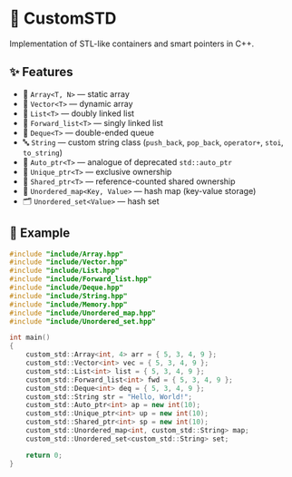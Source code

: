 # 🚀 CustomSTD

Implementation of STL-like containers and smart pointers in C++.

## ✨ Features
- 📂 `Array<T, N>` — static array  
- 📂 `Vector<T>` — dynamic array  
- 📂 `List<T>` — doubly linked list  
- 📂 `Forward_list<T>` — singly linked list  
- 📂 `Deque<T>` — double-ended queue  
- 🔤 `String` — custom string class (`push_back`, `pop_back`, `operator+`, `stoi`, `to_string`)  
- 🧠 `Auto_ptr<T>` — analogue of deprecated `std::auto_ptr`  
- 🧠 `Unique_ptr<T>` — exclusive ownership  
- 🧠 `Shared_ptr<T>` — reference-counted shared ownership  
- 🔑 `Unordered_map<Key, Value>` — hash map (key-value storage)  
- 🗂 `Unordered_set<Value>` — hash set  

## 🔧 Example
```cpp
#include "include/Array.hpp"
#include "include/Vector.hpp"
#include "include/List.hpp"
#include "include/Forward_list.hpp"
#include "include/Deque.hpp"
#include "include/String.hpp"
#include "include/Memory.hpp"
#include "include/Unordered_map.hpp"
#include "include/Unordered_set.hpp"

int main()
{
    custom_std::Array<int, 4> arr = { 5, 3, 4, 9 };
    custom_std::Vector<int> vec = { 5, 3, 4, 9 };
    custom_std::List<int> list = { 5, 3, 4, 9 };
    custom_std::Forward_list<int> fwd = { 5, 3, 4, 9 };
    custom_std::Deque<int> deq = { 5, 3, 4, 9 };
    custom_std::String str = "Hello, World!";
    custom_std::Auto_ptr<int> ap = new int(10);
    custom_std::Unique_ptr<int> up = new int(10);
    custom_std::Shared_ptr<int> sp = new int(10);
    custom_std::Unordered_map<int, custom_std::String> map;
    custom_std::Unordered_set<custom_std::String> set;

    return 0;
}
